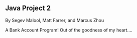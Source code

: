 ## Java Project 2

By Segev Malool, Matt Farrer, and Marcus Zhou

A Bank Account Program! Out of the goodness of my heart....
